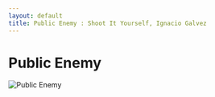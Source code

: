 ```yaml
---
layout: default
title: Public Enemy : Shoot It Yourself, Ignacio Galvez
---
```


# Public Enemy

![Public Enemy](http://assets.farmhouse.co/publishing/1-shoot-it-yourself/images/public-enemy-1.jpg)
